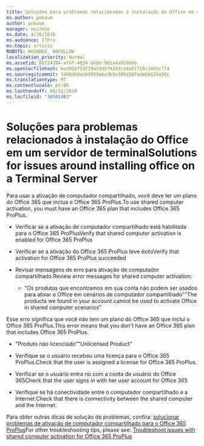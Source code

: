 ```yaml
---
title: Soluções para problemas relacionados à instalação do Office em um servidor de terminal
ms.author: pebaum
author: pebaum
manager: mnirkhe
ms.date: 4/26/2018
ms.audience: ITPro
ms.topic: article
ROBOTS: NOINDEX, NOFOLLOW
localization_priority: Normal
ms.assetid: 85f24284-af6f-4624-b6be-901a4a9206eb
ms.openlocfilehash: bed91bf59219a19d5742d3ca4a61718c34b5c774
ms.sourcegitcommit: 1d98db8acb9959aba3b5e308a567ade6b62da56c
ms.translationtype: MT
ms.contentlocale: pt-BR
ms.lasthandoff: 08/22/2019
ms.locfileid: "36501463"
---
```

# <a name="solutions-for-issues-around-installing-office-on-a-terminal-server"></a><span data-ttu-id="de3b1-102">Soluções para problemas relacionados à instalação do Office em um servidor de terminal</span><span class="sxs-lookup"><span data-stu-id="de3b1-102">Solutions for issues around installing office on a Terminal Server</span></span>

<span data-ttu-id="de3b1-103">Para usar a ativação de computador compartilhado, você deve ter um plano do Office 365 que inclua o Office 365 ProPlus.</span><span class="sxs-lookup"><span data-stu-id="de3b1-103">To use shared computer activation, you must have an Office 365 plan that includes Office 365 ProPlus.</span></span>
  
- <span data-ttu-id="de3b1-104">Verificar se a ativação de computador compartilhado está habilitada para o Office 365 ProPlus</span><span class="sxs-lookup"><span data-stu-id="de3b1-104">Verify that shared computer activation is enabled for Office 365 ProPlus</span></span>
    
- <span data-ttu-id="de3b1-105">Verificar se a ativação do Office 365 ProPlus teve êxito</span><span class="sxs-lookup"><span data-stu-id="de3b1-105">Verify that activation for Office 365 ProPlus succeeded</span></span>
    
- <span data-ttu-id="de3b1-106">Revisar mensagens de erro para ativação de computador compartilhado:</span><span class="sxs-lookup"><span data-stu-id="de3b1-106">Review error messages for shared computer activation:</span></span>
    
  - <span data-ttu-id="de3b1-107">"Os produtos que encontramos em sua conta não podem ser usados para ativar o Office em cenários de computador compartilhado"</span><span class="sxs-lookup"><span data-stu-id="de3b1-107">"The products we found in your account cannot be used to activate Office in shared computer scenarios"</span></span>
  
<span data-ttu-id="de3b1-108">Esse erro significa que você não tem um plano do Office 365 que inclui o Office 365 ProPlus.</span><span class="sxs-lookup"><span data-stu-id="de3b1-108">This error means that you don't have an Office 365 plan that includes Office 365 ProPlus.</span></span>
    
  - <span data-ttu-id="de3b1-109">"Produto não licenciado"</span><span class="sxs-lookup"><span data-stu-id="de3b1-109">"Unlicensed Product"</span></span>
    
  - <span data-ttu-id="de3b1-110">Verifique se o usuário recebeu uma licença para o Office 365 ProPlus.</span><span class="sxs-lookup"><span data-stu-id="de3b1-110">Check that the user is assigned a license for Office 365 ProPlus.</span></span>
    
  - <span data-ttu-id="de3b1-111">Verificar se o usuário entra no com a conta de usuário do Office 365</span><span class="sxs-lookup"><span data-stu-id="de3b1-111">Check that the user signs in with her user account for Office 365</span></span>
    
  - <span data-ttu-id="de3b1-112">Verifique se há conectividade entre o computador compartilhado e a Internet.</span><span class="sxs-lookup"><span data-stu-id="de3b1-112">Check that there is connectivity between the shared computer and the Internet.</span></span>
    
<span data-ttu-id="de3b1-113">Para obter outras dicas de solução de problemas, confira: [solucionar problemas de ativação de computador compartilhado para o Office 365 ProPlus](https://docs.microsoft.com/DeployOffice/troubleshoot-issues-with-shared-computer-activation-for-office-365-proplus)</span><span class="sxs-lookup"><span data-stu-id="de3b1-113">For other troubleshooting tips, please see: [Troubleshoot issues with shared computer activation for Office 365 ProPlus](https://docs.microsoft.com/DeployOffice/troubleshoot-issues-with-shared-computer-activation-for-office-365-proplus)</span></span>
  

